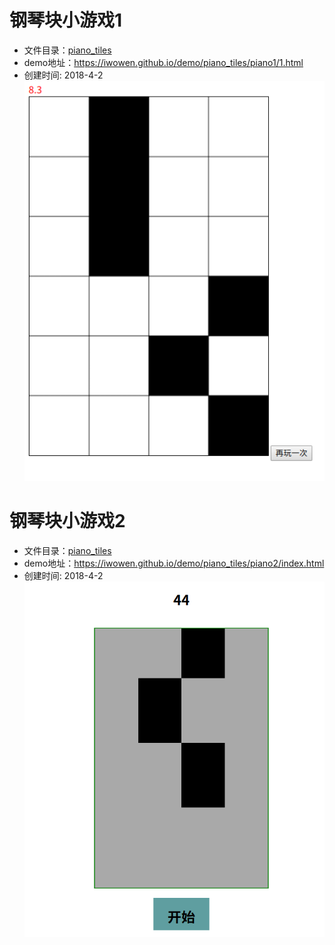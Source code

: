 # 钢琴块小游戏1

- 文件目录：[piano_tiles](https://github.com/iwowen/demo/tree/master/piano_tiles/ "钢琴块小游戏1")
- demo地址：<https://iwowen.github.io/demo/piano_tiles/piano1/1.html>
- 创建时间: 2018-4-2
![钢琴块小游戏1](https://github.com/iwowen/demo/blob/master/piano_tiles/piano1/piano1.png?raw=true "piano_tiles")

# 钢琴块小游戏2

- 文件目录：[piano_tiles](https://github.com/iwowen/demo/tree/master/piano_tiles/ "钢琴块小游戏2")
- demo地址：<https://iwowen.github.io/demo/piano_tiles/piano2/index.html>
- 创建时间: 2018-4-2
![钢琴块小游戏2](https://github.com/iwowen/demo/blob/master/piano_tiles/piano2/piano2.png?raw=true "piano_tiles")